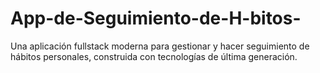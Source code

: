 # App-de-Seguimiento-de-H-bitos-
Una aplicación fullstack moderna para gestionar y hacer seguimiento de hábitos personales, construida con tecnologías de última generación.
